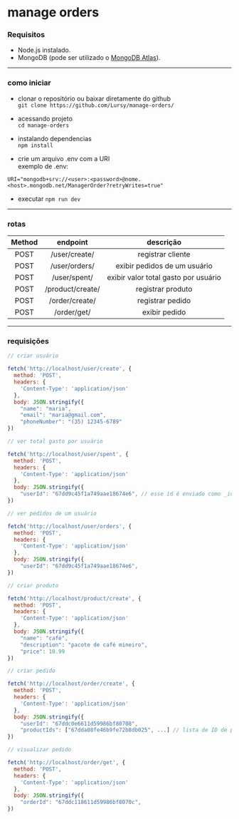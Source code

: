 ﻿# manage orders

### Requisitos

- Node.js instalado.
- MongoDB (pode ser utilizado o [MongoDB Atlas](https://cloud.mongodb.com)).

---

### como iniciar
- clonar o repositório ou baixar diretamente do github  
`git clone https://github.com/Lursy/manage-orders/`
- acessando projeto  
`cd manage-orders`
- instalando dependencias  
`npm install`

- crie um arquivo .env com a URI   
exemplo de .env:
```env
URI="mongodb+srv://<user>:<password>@nome.<host>.mongodb.net/ManagerOrder?retryWrites=true"
```
- executar
 `npm run dev`
---  
### rotas
|Method|endpoint|descrição|
|:----:|:------:|:-------:|
|POST|/user/create/|registrar cliente|
|POST|/user/orders/|exibir pedidos de um usuário|
|POST|/user/spent/|exibir valor total gasto por usuário|
|POST|/product/create/|registrar produto|
|POST|/order/create/|registrar pedido|
|POST|/order/get/|exibir pedido|
---  
### requisições
```js
// criar usuário

fetch('http://localhost/user/create', {
  method: 'POST',
  headers: {
    'Content-Type': 'application/json'
  },
  body: JSON.stringify({
    "name": "maria",
    "email": "maria@gmail.com",
    "phoneNumber": "(35) 12345-6789"
})
```
```js
// ver total gasto por usuário

fetch('http://localhost/user/spent', {
  method: 'POST',
  headers: {
    'Content-Type': 'application/json'
  },
  body: JSON.stringify({
    "userId": "67dd9c45f1a749aae18674e6", // esse id é enviado como _id ao criar usuário
})
```
```js
// ver pedidos de um usuário

fetch('http://localhost/user/orders', {
  method: 'POST',
  headers: {
    'Content-Type': 'application/json'
  },
  body: JSON.stringify({
    "userId": "67dd9c45f1a749aae18674e6",
})
```
```js
// criar produto

fetch('http://localhost/product/create', {
  method: 'POST',
  headers: {
    'Content-Type': 'application/json'
  },
  body: JSON.stringify({
    "name": "café",
    "description": "pacote de café mineiro",
    "price": 10.99
})
```
```js
// criar pedido

fetch('http://localhost/order/create', {
  method: 'POST',
  headers: {
    'Content-Type': 'application/json'
  },
  body: JSON.stringify({
    "userId": "67ddc0e6611d59986bf80708",
    "productIds": ["67dda08fe46b9fe72b8db025", ...] // lista de ID de produtos do pedido
})
```

```js
// visualizar pedido

fetch('http://localhost/order/get', {
  method: 'POST',
  headers: {
    'Content-Type': 'application/json'
  },
  body: JSON.stringify({
    "orderId": "67ddc118611d59986bf8070c",
})
```

